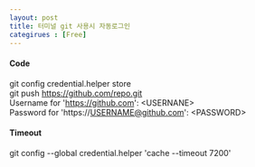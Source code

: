 ```yaml
---
layout: post
title: 터미널 git 사용시 자동로그인 
categirues : [Free]
---
```

#### **Code**
git config credential.helper store  
git push https://github.com/repo.git  
Username for 'https://github.com': \<USERNANE>   
Password for 'https://USERNAME@github.com': \<PASSWORD>  

#### **Timeout**
git config --global credential.helper 'cache --timeout 7200'
